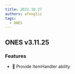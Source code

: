 ```yaml
---
title: 2022.10.27
authors: afengliz
tags:
  - ONES
---
```


## ONES v3.11.25

### Features

- 🌟 Provide ItemHandler ability
